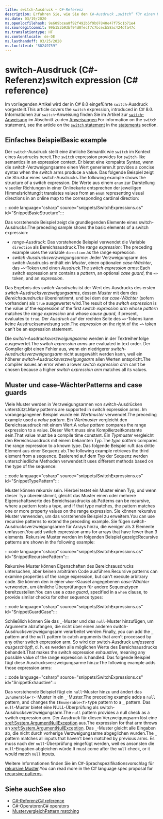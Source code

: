 ```yaml
---
title: switch-Ausdruck – C#-Referenz
description: Erfahren Sie, wie Sie den C#-Ausdruck „switch“ für einen Musterabgleich und die Selbstprüfung von Daten verwenden.
ms.date: 03/19/2020
ms.openlocfilehash: 9e609bcea0f92f492b5f9b07840e47f75c1b71e4
ms.sourcegitcommit: 99b153b93bf94d0fecf7c7bcecb58ac424dfa47c
ms.translationtype: HT
ms.contentlocale: de-DE
ms.lasthandoff: 03/25/2020
ms.locfileid: "80249759"
---
```

# <a name="switch-expression-c-reference"></a><span data-ttu-id="70075-103">switch-Ausdruck (C#-Referenz)</span><span class="sxs-lookup"><span data-stu-id="70075-103">switch expression (C# reference)</span></span>

<span data-ttu-id="70075-104">Im vorliegenden Artikel wird der in C# 8.0 eingeführte `switch`-Ausdruck vorgestellt.</span><span class="sxs-lookup"><span data-stu-id="70075-104">This article covers the `switch` expression, introduced in C# 8.0.</span></span> <span data-ttu-id="70075-105">Informationen zur `switch`-Anweisung finden Sie im Artikel zur [`switch`-Anweisung](../keywords/switch.md) im Abschnitt zu den [Anweisungen](../keywords/index.md).</span><span class="sxs-lookup"><span data-stu-id="70075-105">For information on the `switch` statement, see the article on the [`switch` statement](../keywords/switch.md) in the [statements](../keywords/index.md) section.</span></span>

## <a name="basic-example"></a><span data-ttu-id="70075-106">Einfaches Beispiel</span><span class="sxs-lookup"><span data-stu-id="70075-106">Basic example</span></span>

<span data-ttu-id="70075-107">Der `switch`-Ausdruck stellt eine ähnliche Semantik wie `switch` im Kontext eines Ausdrucks bereit.</span><span class="sxs-lookup"><span data-stu-id="70075-107">The `switch` expression provides for `switch`-like semantics in an expression context.</span></span> <span data-ttu-id="70075-108">Er bietet eine kompakte Syntax, wenn die switch-Verzweigungsarme einen Wert generieren.</span><span class="sxs-lookup"><span data-stu-id="70075-108">It provides a concise syntax when the switch arms produce a value.</span></span> <span data-ttu-id="70075-109">Das folgende Beispiel zeigt die Struktur eines switch-Ausdrucks.</span><span class="sxs-lookup"><span data-stu-id="70075-109">The following example shows the structure of a switch expression.</span></span> <span data-ttu-id="70075-110">Die Werte aus einem `enum` zur Darstellung visueller Richtungen in einer Onlinekarte entsprechen der jeweiligen Himmelsrichtung:</span><span class="sxs-lookup"><span data-stu-id="70075-110">It translates values from an `enum` representing visual directions in an online map to the corresponding cardinal direction:</span></span>

:::code language="csharp" source="snippets/SwitchExpressions.cs" id="SnippetBasicStructure":::

<span data-ttu-id="70075-111">Das vorstehende Beispiel zeigt die grundlegenden Elemente eines switch-Ausdrucks:</span><span class="sxs-lookup"><span data-stu-id="70075-111">The preceding sample shows the basic elements of a switch expression:</span></span>

- <span data-ttu-id="70075-112">*range-Ausdruck*: Das vorstehende Beispiel verwendet die Variable `direction` als Bereichsausdruck.</span><span class="sxs-lookup"><span data-stu-id="70075-112">The *range expression*: The preceding example uses the variable `direction` as the range expression.</span></span>
- <span data-ttu-id="70075-113">*switch-Ausdrucksverzweigungsarme*: Jeder Verzweigungsarm des switch-Ausdrucks enthält ein *Muster*, einen optionalen *case-Wächter*, das `=>`-Token und einen *Ausdruck*.</span><span class="sxs-lookup"><span data-stu-id="70075-113">The *switch expression arms*: Each switch expression arm contains a *pattern*, an optional *case guard*, the `=>` token, and an *expression*.</span></span>

<span data-ttu-id="70075-114">Das Ergebnis des *switch-Ausdrucks* ist der Wert des Ausdrucks des ersten *switch-Ausdrucksverzweigungsarms*, dessen *Muster* mit dem des *Bereichsausdrucks* übereinstimmt, und bei dem der *case-Wächter* (sofern vorhanden) als `true` ausgewertet wird.</span><span class="sxs-lookup"><span data-stu-id="70075-114">The result of the *switch expression* is the value of the expression of the first *switch expression arm* whose *pattern* matches the *range expression* and whose *cause guard*, if present, evaluates to `true`.</span></span> <span data-ttu-id="70075-115">Der *Ausdruck* auf der rechten Seite des `=>`-Tokens kann keine Ausdrucksanweisung sein.</span><span class="sxs-lookup"><span data-stu-id="70075-115">The *expression* on the right of the `=>` token can't be an expression statement.</span></span>

<span data-ttu-id="70075-116">Die *switch-Ausdrucksverzweigungsarme* werden in der Textreihenfolge ausgewertet.</span><span class="sxs-lookup"><span data-stu-id="70075-116">The *switch expression arms* are evaluated in text order.</span></span> <span data-ttu-id="70075-117">Der Compiler gibt einen Fehler aus, wenn ein niedrigerer *switch-Ausdrucksverzweigungsarm* nicht ausgewählt werden kann, weil ein höherer *switch-Ausdrucksverzweigungsarm* allen Werten entspricht.</span><span class="sxs-lookup"><span data-stu-id="70075-117">The compiler issues an error when a lower *switch expression arm* can't be chosen because a higher *switch expression arm* matches all its values.</span></span>

## <a name="patterns-and-case-guards"></a><span data-ttu-id="70075-118">Muster und case-Wächter</span><span class="sxs-lookup"><span data-stu-id="70075-118">Patterns and case guards</span></span>

<span data-ttu-id="70075-119">Viele Muster werden in Verzweigungsarmen von switch-Ausdrücken unterstützt.</span><span class="sxs-lookup"><span data-stu-id="70075-119">Many patterns are supported in switch expression arms.</span></span> <span data-ttu-id="70075-120">Im vorangegangenen Beispiel wurde ein *Wertmuster* verwendet.</span><span class="sxs-lookup"><span data-stu-id="70075-120">The preceding example used a *value pattern*.</span></span> <span data-ttu-id="70075-121">Ein *Wertmuster* vergleicht den Bereichsausdruck mit einem Wert.</span><span class="sxs-lookup"><span data-stu-id="70075-121">A *value pattern* compares the range expression to a value.</span></span> <span data-ttu-id="70075-122">Dieser Wert muss eine Kompilierzeitkonstante sein.</span><span class="sxs-lookup"><span data-stu-id="70075-122">That value must be a compile time constant.</span></span> <span data-ttu-id="70075-123">Ein *Typmuster* vergleicht den Bereichsausdruck mit einem bekannten Typ.</span><span class="sxs-lookup"><span data-stu-id="70075-123">The *type pattern* compares the range expression to a known type.</span></span> <span data-ttu-id="70075-124">Das folgende Beispiel ruft das dritte Element aus einer Sequenz ab.</span><span class="sxs-lookup"><span data-stu-id="70075-124">The following example retrieves the third element from a sequence.</span></span> <span data-ttu-id="70075-125">Basierend auf dem Typ der Sequenz werden unterschiedliche Methoden verwendet:</span><span class="sxs-lookup"><span data-stu-id="70075-125">It uses different methods based on the type of the sequence:</span></span>

:::code language="csharp" source="snippets/SwitchExpressions.cs" id="SnippetTypePattern":::

<span data-ttu-id="70075-126">Muster können rekursiv sein. Hierbei testet ein Muster einen Typ, und wenn dieser Typ übereinstimmt, gleicht das Muster einen oder mehrere Eigenschaftswerte des Bereichsausdrucks ab.</span><span class="sxs-lookup"><span data-stu-id="70075-126">Patterns can be recursive, where a pattern tests a type, and if that type matches, the pattern matches one or more property values on the range expression.</span></span> <span data-ttu-id="70075-127">Sie können rekursive Muster verwenden, um das vorstehende Beispiel zu erweitern.</span><span class="sxs-lookup"><span data-stu-id="70075-127">You can use recursive patterns to extend the preceding example.</span></span> <span data-ttu-id="70075-128">Sie fügen switch-Ausdrucksverzweigungsarme für Arrays hinzu, die weniger als 3 Elemente umfassen.</span><span class="sxs-lookup"><span data-stu-id="70075-128">You add switch expression arms for arrays that have fewer than 3 elements.</span></span> <span data-ttu-id="70075-129">Rekursive Muster werden im folgenden Beispiel gezeigt:</span><span class="sxs-lookup"><span data-stu-id="70075-129">Recursive patterns are shown in the following example:</span></span>

:::code language="csharp" source="snippets/SwitchExpressions.cs" id="SnippetRecursivePattern":::

<span data-ttu-id="70075-130">Rekursive Muster können Eigenschaften des Bereichsausdrucks untersuchen, aber keinen arbiträren Code ausführen.</span><span class="sxs-lookup"><span data-stu-id="70075-130">Recursive patterns can examine properties of the range expression, but can't execute arbitrary code.</span></span> <span data-ttu-id="70075-131">Sie können den in einer `when`-Klausel angegebenen *case-Wächter* verwenden, um ähnliche Überprüfungen für andere Sequenztypen bereitzustellen:</span><span class="sxs-lookup"><span data-stu-id="70075-131">You can use a *case guard*, specified in a `when` clause, to provide similar checks for other sequence types:</span></span>

:::code language="csharp" source="snippets/SwitchExpressions.cs" id="SnippetGuardCase":::

<span data-ttu-id="70075-132">Schließlich können Sie das `_`-Muster und das `null`-Muster hinzufügen, um Argumente abzufangen, die nicht über einen anderen switch-Ausdrucksverzweigungsarm verarbeitet werden.</span><span class="sxs-lookup"><span data-stu-id="70075-132">Finally, you can add the `_` pattern and the `null` pattern to catch arguments that aren't processed by any other switch expression arm.</span></span> <span data-ttu-id="70075-133">So wird der switch-Ausdruck *umfassend ausgeschöpft*, d. h. es werden alle möglichen Werte des Bereichsausdrucks behandelt.</span><span class="sxs-lookup"><span data-stu-id="70075-133">That makes the switch expression *exhaustive*, meaning any possible value of the range expression is handled.</span></span> <span data-ttu-id="70075-134">Das folgende Beispiel fügt diese Ausdrucksverzweigungsarme hinzu:</span><span class="sxs-lookup"><span data-stu-id="70075-134">The following example adds those expression arms:</span></span>

:::code language="csharp" source="snippets/SwitchExpressions.cs" id="SnippetExhaustive":::

<span data-ttu-id="70075-135">Das vorstehende Beispiel fügt ein `null`-Muster hinzu und ändert das `IEnumerable<T>`-Muster in ein `_`-Muster.</span><span class="sxs-lookup"><span data-stu-id="70075-135">The preceding example adds a `null` pattern, and changes the `IEnumerable<T>` type pattern to a `_` pattern.</span></span> <span data-ttu-id="70075-136">Das `null`-Muster bietet eine NULL-Überprüfung als switch-Ausdrucksverzweigungsarm.</span><span class="sxs-lookup"><span data-stu-id="70075-136">The `null` pattern provides a null check as a switch expression arm.</span></span> <span data-ttu-id="70075-137">Der Ausdruck für diesen Verzweigungsarm löst eine <xref:System.ArgumentNullException> aus.</span><span class="sxs-lookup"><span data-stu-id="70075-137">The expression for that arm throws an <xref:System.ArgumentNullException>.</span></span> <span data-ttu-id="70075-138">Das `_`-Muster gleicht alle Eingaben ab, die nicht durch vorherige Verzweigungsarme abgeglichen wurden.</span><span class="sxs-lookup"><span data-stu-id="70075-138">The `_` pattern matches all inputs that haven't been matched by previous arms.</span></span> <span data-ttu-id="70075-139">Es muss nach der `null`-Überprüfung eingefügt werden, weil es ansonsten die `null`-Eingaben abgleichen würde.</span><span class="sxs-lookup"><span data-stu-id="70075-139">It must come after the `null` check, or it would match `null` inputs.</span></span>

<span data-ttu-id="70075-140">Weitere Informationen finden Sie im C#-Sprachspezifikationsvorschlag für [rekursive Muster](~/_csharplang/proposals/csharp-8.0/patterns.md#switch-expression).</span><span class="sxs-lookup"><span data-stu-id="70075-140">You can read more in the C# language spec proposal for [recursive patterns](~/_csharplang/proposals/csharp-8.0/patterns.md#switch-expression).</span></span>

## <a name="see-also"></a><span data-ttu-id="70075-141">Siehe auch</span><span class="sxs-lookup"><span data-stu-id="70075-141">See also</span></span>

- [<span data-ttu-id="70075-142">C#-Referenz</span><span class="sxs-lookup"><span data-stu-id="70075-142">C# reference</span></span>](../index.md)
- [<span data-ttu-id="70075-143">C#-Operatoren</span><span class="sxs-lookup"><span data-stu-id="70075-143">C# operators</span></span>](index.md)
- [<span data-ttu-id="70075-144">Mustervergleich</span><span class="sxs-lookup"><span data-stu-id="70075-144">Pattern matching</span></span>](../../pattern-matching.md)
